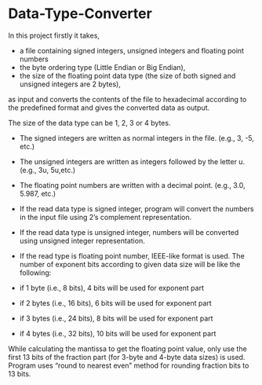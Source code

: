 # Data-Type-Converter

In this project firstly it takes,  
- a file containing signed integers, unsigned integers and floating point numbers
- the byte ordering type (Little Endian or Big Endian),
- the size of the floating point data type (the size of both signed and unsigned integers are 2 bytes),

as input and converts the contents of the file to hexadecimal according to the predefined
format and gives the converted data as output.

The size of the data type can be 1, 2, 3 or 4 bytes.

- The signed integers are written as normal integers in the file. (e.g., 3, -5, etc.)
- The unsigned integers are written as integers followed by the letter u. (e.g., 3u, 5u,etc.)
- The floating point numbers are written with a decimal point. (e.g., 3.0, 5.987, etc.)
- If the read data type is signed integer, program will convert the numbers in the input file using 2’s complement representation.
- If the read data type is unsigned integer, numbers will be converted using unsigned integer representation.
- If the read type is floating point number, IEEE-like format is used. The number of exponent bits according to given data size will be like the following:

- if 1 byte (i.e., 8 bits), 4 bits will be used for exponent part
- if 2 bytes (i.e., 16 bits), 6 bits will be used for exponent part
- if 3 bytes (i.e., 24 bits), 8 bits will be used for exponent part
- if 4 bytes (i.e., 32 bits), 10 bits will be used for exponent part

While calculating the mantissa to get the floating point value, only use the first 13 bits of the fraction part (for 3-byte and 4-byte data sizes) is used. Program
uses “round to nearest even” method for rounding fraction bits to 13 bits.
